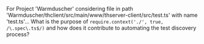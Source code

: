 For Project 'Warmduscher' considering file in path 'Warmduscher/thclient/src/main/www/thserver-client/src/test.ts' with name 'test.ts'... What is the purpose of `require.context('./', true, /\.spec\.ts$/)` and how does it contribute to automating the test discovery process?